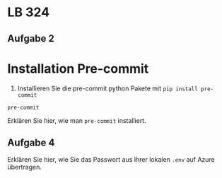 # LB 324

## Aufgabe 2
# Installation Pre-commit
1. Installieren Sie die pre-commit python Pakete mit `pip install pre-commit`
```
pre-commit
```
Erklären Sie hier, wie man `pre-commit` installiert.

## Aufgabe 4
Erklären Sie hier, wie Sie das Passwort aus Ihrer lokalen `.env` auf Azure übertragen.
